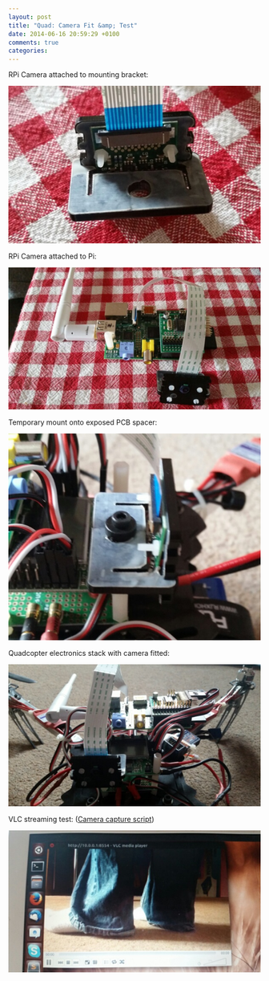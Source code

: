 ```yaml
---
layout: post
title: "Quad: Camera Fit &amp; Test"
date: 2014-06-16 20:59:29 +0100
comments: true
categories: 
---
```


RPi Camera attached to mounting bracket:

![](/hardware/quadcopter/66.jpg)

RPi Camera attached to Pi:

![](/hardware/quadcopter/67.jpg)

Temporary mount onto exposed PCB spacer:

![](/hardware/quadcopter/68.jpg)

Quadcopter electronics stack with camera fitted:

![](/hardware/quadcopter/69.jpg)

VLC streaming test: ([Camera capture script](https://github.com/ianrenton/raspi-utils/blob/master/capture.sh))

![](/hardware/quadcopter/70.jpg)
